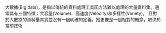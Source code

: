 大數據(Big data)，是指以傳統的資料處理工具函方法難以處理的大量資料集。通常具有三個特徵：大容量(Volume)、高速度(Velocity)和多樣性(Variety)。
且對於大數據的資料量其實並沒有一個明確的定義，她更像是一個相對的概念，取決於當前技術